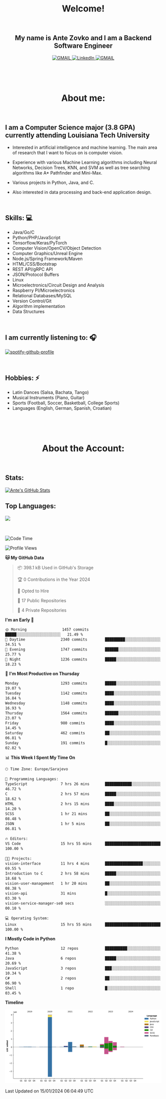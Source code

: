 
<h1 align="center"> Welcome!</h1>
<br>

<h2 align="center">My name is Ante Zovko and I am a Backend Software Engineer</h2> 

<p align= "center">
  <a href="https://mail.google.com/mail/u/0/?view=cm&fs=1&to=antezovko.az@gmail.com&tf=1">
      <img alt="GMAIL" src="https://img.shields.io/badge/Email-Contact-darkred?style=for-the-badge&logo=gmail&labelColor=grey&logoColor=white" />
    </a>
 <a href="https://www.linkedin.com/in/antezovko/">
      <img alt="LinkedIn" src="https://img.shields.io/badge/LinkedIn-Connect-Blue?style=for-the-badge&logo=LinkedIn" />
    </a>
   <a href="https://www.facebook.com/ZovkoAntee/">
      <img alt="GMAIL" src="https://img.shields.io/badge/Facebook-Add%20Friend-darkblue?style=for-the-badge&logo=Facebook&logoColor=white" />
    </a>

  </p>

<br>
<br>
<br>

<h1 align="center">About me:</h1>

<br>

## I am a Computer Science major (3.8 GPA) currently attending Louisiana Tech University
  - Interested in artificial intelligence and machine learning. The main area of research that I want to focus on is computer vision. 

  - Experience with various Machine Learning algorithms including Neural Networks, Decision Trees, KNN, and SVM as well as tree searching algorithms like A* Pathfinder and Mini-Max.

  - Various projects in Python, Java, and C.

   - Also interested in data processing and back-end application design.

<br>

## Skills: 💻
- Java/Go/C
- Python/PHP/JavaScript
- Tensorflow/Keras/PyTorch
- Computer Vision/OpenCV/Object
Detection
- Computer Graphics/Unreal Engine
- Node.js/Spring Framework/Maven 
- HTML/CSS/Bootstrap
- REST API/gRPC API 
- JSON/Protocol Buffers
- Linux 
- Microelectronics/Circuit Design
and Analysis
- Raspberry PI/Microelectronics
- Relational Databases/MySQL 
- Version Control/Git
- Algorithm implementation
- Data Structures


<br>

## I am currently listening to: 🎧
[![spotify-github-profile](https://spotify-github-profile.vercel.app/api/view?uid=u06dtc9h3le4tq61m3x12o9uh&cover_image=true&theme=default&bar_color=53b14f&bar_color_cover=false)](https://github.com/kittinan/spotify-github-profile)

<br>


## Hobbies: ⚡ 
- Latin Dances (Salsa, Bachata, Tango)
- Musical Instruments (Piano, Guitar)
- Sports (Football, Soccer, Basketball, College Sports)
- Languages (English, German, Spanish, Croatian)

<br>
<br>
<br>

<h1 align="center">About the Account:</h1>

<br>

## Stats: 
<a href="https://github.com/AnteZovko23">
  <img align="center" src="https://github-readme-stats.antezovko23.vercel.app/api?username=AnteZovko23&show_icons=true&line_height=27&count_private=true&title_color=ffffff&text_color=c9cacc&icon_color=2bbc8a&bg_color=1d1f21" alt="Ante's GitHub Stats" />
</a>


<br>

## Top Languages:
<img align="center" src="https://github-readme-stats.antezovko23.vercel.app/api/top-langs/?username=AnteZovko23&title_color=ffffff&text_color=c9cacc&icon_color=2bbc8a&bg_color=1d1f21" />






<br>
<br>
<br>


<!--START_SECTION:waka-->
![Code Time](http://img.shields.io/badge/Code%20Time-1%2C594%20hrs%2033%20mins-blue)

![Profile Views](http://img.shields.io/badge/Profile%20Views-15-blue)

**🐱 My GitHub Data** 

> 📦 398.1 kB Used in GitHub's Storage 
 > 
> 🏆 0 Contributions in the Year 2024
 > 
> 💼 Opted to Hire
 > 
> 📜 17 Public Repositories 
 > 
> 🔑 4 Private Repositories 
 > 
**I'm an Early 🐤** 

```text
🌞 Morning                1457 commits        █████░░░░░░░░░░░░░░░░░░░░   21.49 % 
🌆 Daytime                2340 commits        █████████░░░░░░░░░░░░░░░░   34.51 % 
🌃 Evening                1747 commits        ██████░░░░░░░░░░░░░░░░░░░   25.77 % 
🌙 Night                  1236 commits        █████░░░░░░░░░░░░░░░░░░░░   18.23 % 
```
📅 **I'm Most Productive on Thursday** 

```text
Monday                   1293 commits        █████░░░░░░░░░░░░░░░░░░░░   19.07 % 
Tuesday                  1142 commits        ████░░░░░░░░░░░░░░░░░░░░░   16.84 % 
Wednesday                1148 commits        ████░░░░░░░░░░░░░░░░░░░░░   16.93 % 
Thursday                 1564 commits        ██████░░░░░░░░░░░░░░░░░░░   23.07 % 
Friday                   980 commits         ████░░░░░░░░░░░░░░░░░░░░░   14.45 % 
Saturday                 462 commits         ██░░░░░░░░░░░░░░░░░░░░░░░   06.81 % 
Sunday                   191 commits         █░░░░░░░░░░░░░░░░░░░░░░░░   02.82 % 
```


📊 **This Week I Spent My Time On** 

```text
🕑︎ Time Zone: Europe/Sarajevo

💬 Programming Languages: 
TypeScript               7 hrs 26 mins       ████████████░░░░░░░░░░░░░   46.72 % 
C                        2 hrs 57 mins       █████░░░░░░░░░░░░░░░░░░░░   18.62 % 
HTML                     2 hrs 15 mins       ████░░░░░░░░░░░░░░░░░░░░░   14.20 % 
SCSS                     1 hr 21 mins        ██░░░░░░░░░░░░░░░░░░░░░░░   08.48 % 
JSON                     1 hr 5 mins         ██░░░░░░░░░░░░░░░░░░░░░░░   06.81 % 

🔥 Editors: 
VS Code                  15 hrs 55 mins      █████████████████████████   100.00 % 

🐱‍💻 Projects: 
vision-interface         11 hrs 4 mins       █████████████████░░░░░░░░   69.55 % 
Introduction to C        2 hrs 58 mins       █████░░░░░░░░░░░░░░░░░░░░   18.68 % 
vision-user-management   1 hr 20 mins        ██░░░░░░░░░░░░░░░░░░░░░░░   08.38 % 
vision-api               31 mins             █░░░░░░░░░░░░░░░░░░░░░░░░   03.30 % 
vision-service-manager-se0 secs              ░░░░░░░░░░░░░░░░░░░░░░░░░   00.10 % 

💻 Operating System: 
Linux                    15 hrs 55 mins      █████████████████████████   100.00 % 
```

**I Mostly Code in Python** 

```text
Python                   12 repos            ██████████░░░░░░░░░░░░░░░   41.38 % 
Java                     6 repos             █████░░░░░░░░░░░░░░░░░░░░   20.69 % 
JavaScript               3 repos             ███░░░░░░░░░░░░░░░░░░░░░░   10.34 % 
C#                       2 repos             ██░░░░░░░░░░░░░░░░░░░░░░░   06.90 % 
Shell                    1 repo              █░░░░░░░░░░░░░░░░░░░░░░░░   03.45 % 
```



**Timeline**

![Lines of Code chart](https://raw.githubusercontent.com/AnteZovko23/AnteZovko23/master/assets/bar_graph.png)


 Last Updated on 15/01/2024 06:04:49 UTC
<!--END_SECTION:waka-->


